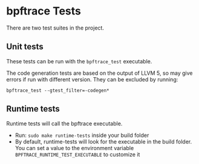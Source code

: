 # bpftrace Tests

There are two test suites in the project.

## Unit tests

These tests can be run with the `bpftrace_test` executable.

The code generation tests are based on the output of LLVM 5, so may give errors if run with different version. They can be excluded by running:

`bpftrace_test --gtest_filter=-codegen*`

## Runtime tests

  Runtime tests will call the bpftrace executable.
  * Run: `sudo make runtime-tests` inside your build folder
  * By default, runtime-tests will look for the executable in the build folder. You can set a value to the environment variable `BPFTRACE_RUNTIME_TEST_EXECUTABLE` to customize it
